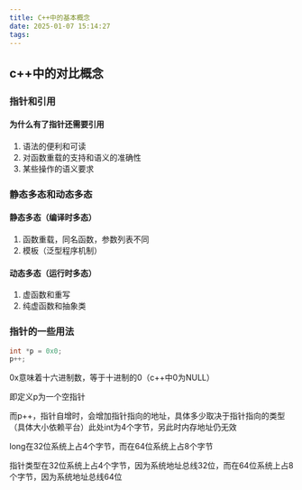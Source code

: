 ```yaml
---
title: C++中的基本概念
date: 2025-01-07 15:14:27
tags:
---
```


## c++中的对比概念

### 指针和引用

#### 为什么有了指针还需要引用

1. 语法的便利和可读
2. 对函数重载的支持和语义的准确性
3. 某些操作的语义要求



### 静态多态和动态多态

#### 静态多态（编译时多态）

1. 函数重载，同名函数，参数列表不同
2. 模板（泛型程序机制）

#### 动态多态（运行时多态）

1. 虚函数和重写
2. 纯虚函数和抽象类



### 指针的一些用法

``` c++
int *p = 0x0;
p++;
```

0x意味着十六进制数，等于十进制的0（c++中0为NULL）

即定义p为一个空指针

而p++，指针自增时，会增加指针指向的地址，具体多少取决于指针指向的类型（具体大小依赖平台）此处int为4个字节，另此时内存地址仍无效

long在32位系统上占4个字节，而在64位系统上占8个字节

指针类型在32位系统上占4个字节，因为系统地址总线32位，而在64位系统上占8个字节，因为系统地址总线64位







